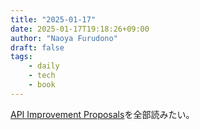 ```yaml
---
title: "2025-01-17"
date: 2025-01-17T19:18:26+09:00
author: "Naoya Furudono"
draft: false
tags:
    - daily
    - tech
    - book
---
```


[API Improvement Proposals](https://google.aip.dev/)を全部読みたい。
